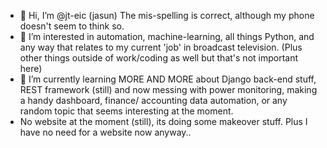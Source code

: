 - 👋 Hi, I’m @jt-eic (jasun) The mis-spelling is correct, although my phone doesn't seem to think so.
- 👀 I’m interested in automation, machine-learning, all things Python, and any way that relates to my current 'job' in broadcast television.
(Plus other things outside of work/coding as well but that's not important here)
- 🌱 I’m currently learning MORE AND MORE about Django back-end stuff, REST framework (still) and now messing with power monitoring, making a handy dashboard, finance/ accounting data automation, or any random topic that seems interesting at the moment.
- No website at the moment (still), its doing some makeover stuff. Plus I have no need for a website now anyway..

<!---
jt-eic/jt-eic is a ✨ special ✨ repository because its `README.md` (this file) appears on your GitHub profile.
You can click the Preview link to take a look at your changes.
--->
